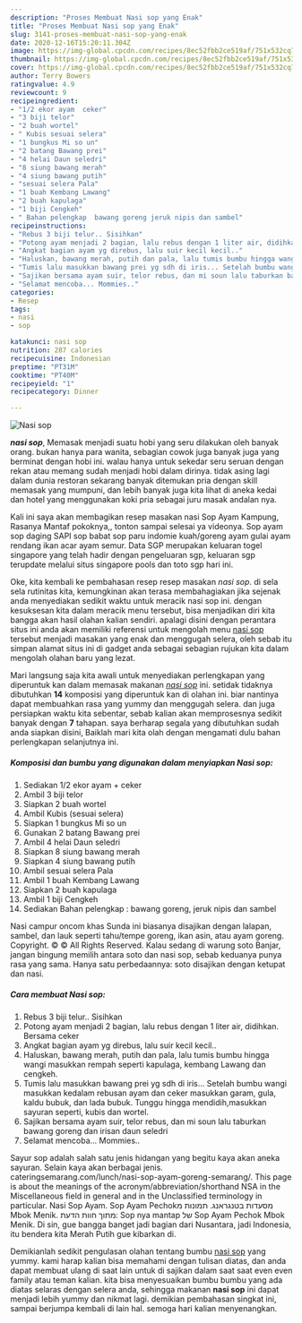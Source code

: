 ```yaml
---
description: "Proses Membuat Nasi sop yang Enak"
title: "Proses Membuat Nasi sop yang Enak"
slug: 3141-proses-membuat-nasi-sop-yang-enak
date: 2020-12-16T15:20:11.304Z
image: https://img-global.cpcdn.com/recipes/8ec52fbb2ce519af/751x532cq70/nasi-sop-foto-resep-utama.jpg
thumbnail: https://img-global.cpcdn.com/recipes/8ec52fbb2ce519af/751x532cq70/nasi-sop-foto-resep-utama.jpg
cover: https://img-global.cpcdn.com/recipes/8ec52fbb2ce519af/751x532cq70/nasi-sop-foto-resep-utama.jpg
author: Terry Bowers
ratingvalue: 4.9
reviewcount: 9
recipeingredient:
- "1/2 ekor ayam  ceker"
- "3 biji telor"
- "2 buah wortel"
- " Kubis sesuai selera"
- "1 bungkus Mi so un"
- "2 batang Bawang prei"
- "4 helai Daun seledri"
- "8 siung bawang merah"
- "4 siung bawang putih"
- "sesuai selera Pala"
- "1 buah Kembang Lawang"
- "2 buah kapulaga"
- "1 biji Cengkeh"
- " Bahan pelengkap  bawang goreng jeruk nipis dan sambel"
recipeinstructions:
- "Rebus 3 biji telur.. Sisihkan"
- "Potong ayam menjadi 2 bagian, lalu rebus dengan 1 liter air, didihkan. Bersama ceker"
- "Angkat bagian ayam yg direbus, lalu suir kecil kecil.."
- "Haluskan, bawang merah, putih dan pala, lalu tumis bumbu hingga wangi masukkan rempah seperti kapulaga, kembang Lawang dan cengkeh."
- "Tumis lalu masukkan bawang prei yg sdh di iris... Setelah bumbu wangi masukkan kedalam rebusan ayam dan ceker masukkan garam, gula, kaldu bubuk, dan lada bubuk. Tunggu hingga mendidih,masukkan sayuran seperti, kubis dan wortel."
- "Sajikan bersama ayam suir, telor rebus, dan mi soun lalu taburkan bawang goreng dan irisan daun seledri"
- "Selamat mencoba... Mommies.."
categories:
- Resep
tags:
- nasi
- sop

katakunci: nasi sop 
nutrition: 287 calories
recipecuisine: Indonesian
preptime: "PT31M"
cooktime: "PT40M"
recipeyield: "1"
recipecategory: Dinner

---
```



![Nasi sop](https://img-global.cpcdn.com/recipes/8ec52fbb2ce519af/751x532cq70/nasi-sop-foto-resep-utama.jpg)

<b><i>nasi sop</i></b>, Memasak menjadi suatu hobi yang seru dilakukan oleh banyak orang. bukan hanya para wanita, sebagian cowok juga banyak juga yang berminat dengan hobi ini. walau hanya untuk sekedar seru seruan dengan rekan atau memang sudah menjadi hobi dalam dirinya. tidak asing lagi dalam dunia restoran sekarang banyak ditemukan pria dengan skill memasak yang mumpuni, dan lebih banyak juga kita lihat di aneka kedai dan hotel yang menggunakan koki pria sebagai juru masak andalan nya.

Kali ini saya akan membagikan resep masakan nasi Sop Ayam Kampung, Rasanya Mantaf pokoknya,, tonton sampai selesai ya videonya. Sop ayam sop daging SAPI sop babat sop paru indomie kuah/goreng ayam gulai ayam rendang ikan acar ayam semur. Data SGP merupakan keluaran togel singapore yang telah hadir dengan pengeluaran sgp, keluaran sgp terupdate melalui situs singapore pools dan toto sgp hari ini.

Oke, kita kembali ke pembahasan resep resep masakan <i>nasi sop</i>. di sela sela rutinitas kita, kemungkinan akan terasa membahagiakan jika sejenak anda menyediakan sedikit waktu untuk meracik nasi sop ini. dengan kesuksesan kita dalam meracik menu tersebut, bisa menjadikan diri kita bangga akan hasil olahan kalian sendiri. apalagi disini dengan perantara situs ini anda akan memiliki referensi untuk mengolah menu <u>nasi sop</u> tersebut menjadi masakan yang enak dan menggugah selera, oleh sebab itu simpan alamat situs ini di gadget anda sebagai sebagian rujukan kita dalam mengolah olahan baru yang lezat.


Mari langsung saja kita awali untuk menyediakan perlengkapan yang diperuntuk kan dalam memasak makanan <u><i>nasi sop</i></u> ini. setidak tidaknya dibutuhkan <b>14</b> komposisi yang diperuntuk kan di olahan ini. biar nantinya dapat membuahkan rasa yang yummy dan menggugah selera. dan juga persiapkan waktu kita sebentar, sebab kalian akan memprosesnya sedikit banyak dengan <b>7</b> tahapan. saya berharap segala yang dibutuhkan sudah anda siapkan disini, Baiklah mari kita olah dengan mengamati dulu bahan perlengkapan selanjutnya ini.

<!--inarticleads1-->

##### Komposisi dan bumbu yang digunakan dalam menyiapkan Nasi sop:

1. Sediakan 1/2 ekor ayam + ceker
1. Ambil 3 biji telor
1. Siapkan 2 buah wortel
1. Ambil  Kubis (sesuai selera)
1. Siapkan 1 bungkus Mi so un
1. Gunakan 2 batang Bawang prei
1. Ambil 4 helai Daun seledri
1. Siapkan 8 siung bawang merah
1. Siapkan 4 siung bawang putih
1. Ambil sesuai selera Pala
1. Ambil 1 buah Kembang Lawang
1. Siapkan 2 buah kapulaga
1. Ambil 1 biji Cengkeh
1. Sediakan  Bahan pelengkap : bawang goreng, jeruk nipis dan sambel


Nasi campur oncom khas Sunda ini biasanya disajikan dengan lalapan, sambel, dan lauk seperti tahu/tempe goreng, ikan asin, atau ayam goreng. Copyright. © © All Rights Reserved. Kalau sedang di warung soto Banjar, jangan bingung memilih antara soto dan nasi sop, sebab keduanya punya rasa yang sama. Hanya satu perbedaannya: soto disajikan dengan ketupat dan nasi. 

<!--inarticleads2-->

##### Cara membuat Nasi sop:

1. Rebus 3 biji telur.. Sisihkan
1. Potong ayam menjadi 2 bagian, lalu rebus dengan 1 liter air, didihkan. Bersama ceker
1. Angkat bagian ayam yg direbus, lalu suir kecil kecil..
1. Haluskan, bawang merah, putih dan pala, lalu tumis bumbu hingga wangi masukkan rempah seperti kapulaga, kembang Lawang dan cengkeh.
1. Tumis lalu masukkan bawang prei yg sdh di iris... Setelah bumbu wangi masukkan kedalam rebusan ayam dan ceker masukkan garam, gula, kaldu bubuk, dan lada bubuk. Tunggu hingga mendidih,masukkan sayuran seperti, kubis dan wortel.
1. Sajikan bersama ayam suir, telor rebus, dan mi soun lalu taburkan bawang goreng dan irisan daun seledri
1. Selamat mencoba... Mommies..


Sayur sop adalah salah satu jenis hidangan yang begitu kaya akan aneka sayuran. Selain kaya akan berbagai jenis. cateringsemarang.com/lunch/nasi-sop-ayam-goreng-semarang/. This page is about the meanings of the acronym/abbreviation/shorthand NSA in the Miscellaneous field in general and in the Unclassified terminology in particular. Nasi Sop Ayam. מסעדות בטנגראנג. תמונות מ‪Sop Ayam Pechok Mbok Menik‬. מתוך חוות הדעת: Sop nya mantap של ‪Sop Ayam Pechok Mbok Menik‬. Di sin, gue bangga banget jadi bagian dari Nusantara, jadi Indonesia, itu bendera kita Merah Putih gue kibarkan di. 

Demikianlah sedikit pengulasan olahan tentang bumbu <u>nasi sop</u> yang yummy. kami harap kalian bisa memahami dengan tulisan diatas, dan anda dapat membuat ulang di saat lain untuk di sajikan dalam saat saat even even family atau teman kalian. kita bisa menyesuaikan bumbu bumbu yang ada diatas selaras dengan selera anda, sehingga makanan <b>nasi sop</b> ini dapat menjadi lebih yummy dan nikmat lagi. demikian pembahasan singkat ini, sampai berjumpa kembali di lain hal. semoga hari kalian menyenangkan.
